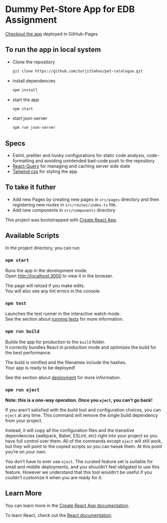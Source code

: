 # Dummy Pet-Store App for EDB Assignment

[Checkout the app](https://surjitsahoo.github.io/pet-catalogue/) deployed in GitHub-Pages

## To run the app in local system

- Clone the repository

  ```sh
  git clone https://github.com/SurjitSahoo/pet-catalogue.git
  ```

- install dependencies

  ```sh
  npm install
  ```

- start the app

  ```sh
  npm start
  ```

- start json-server

  ```sh
  npm run json-server
  ```

## Specs

- Eslint, prettier and husky configurations for static code analysis, code-formatting and avoiding unintended bad-code push to the repository
- [React-Query](https://react-query.tanstack.com/) for managing and caching server side state
- [Tailwind css](https://tailwindcss.com/) for styling the app.

## To take it futher

- Add new Pages by creating new pages in `src/pages` directory and then registering new routes in `src/routes/index.ts` file.
- Add new components in `src/components` directory

This project was bootstrapped with [Create React App](https://github.com/facebook/create-react-app).

## Available Scripts

In the project directory, you can run:

### `npm start`

Runs the app in the development mode.\
Open [http://localhost:3000](http://localhost:3000) to view it in the browser.

The page will reload if you make edits.\
You will also see any lint errors in the console.

### `npm test`

Launches the test runner in the interactive watch mode.\
See the section about [running tests](https://facebook.github.io/create-react-app/docs/running-tests) for more information.

### `npm run build`

Builds the app for production to the `build` folder.\
It correctly bundles React in production mode and optimizes the build for the best performance.

The build is minified and the filenames include the hashes.\
Your app is ready to be deployed!

See the section about [deployment](https://facebook.github.io/create-react-app/docs/deployment) for more information.

### `npm run eject`

**Note: this is a one-way operation. Once you `eject`, you can’t go back!**

If you aren’t satisfied with the build tool and configuration choices, you can `eject` at any time. This command will remove the single build dependency from your project.

Instead, it will copy all the configuration files and the transitive dependencies (webpack, Babel, ESLint, etc) right into your project so you have full control over them. All of the commands except `eject` will still work, but they will point to the copied scripts so you can tweak them. At this point you’re on your own.

You don’t have to ever use `eject`. The curated feature set is suitable for small and middle deployments, and you shouldn’t feel obligated to use this feature. However we understand that this tool wouldn’t be useful if you couldn’t customize it when you are ready for it.

## Learn More

You can learn more in the [Create React App documentation](https://facebook.github.io/create-react-app/docs/getting-started).

To learn React, check out the [React documentation](https://reactjs.org/).
